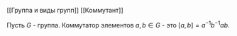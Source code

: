 [[Группа и виды групп]]
[[Коммутант]]

Пусть $G$ - группа. Коммутатор элементов $a,b \in G$ - это $[a,b] = a^{-1}b^{-1}ab$.
